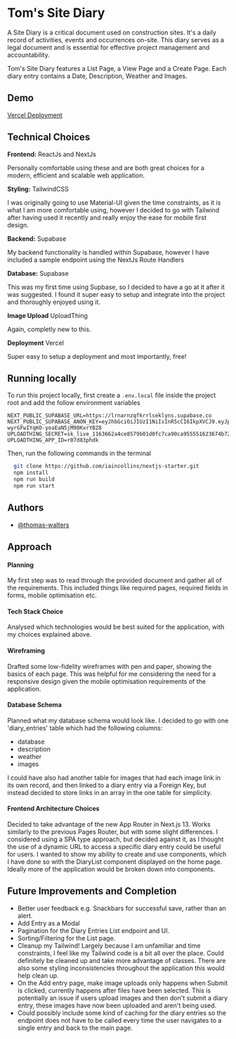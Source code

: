 
# Tom's Site Diary

A Site Diary is a critical document used on construction sites. It's a daily record of activities, events and occurrences on-site. This diary serves as a legal document and is essential for effective project management and accountability.

Tom's Site Diary features a List Page, a View Page and a Create Page. Each diary entry contains a Date, Description, Weather and Images.


## Demo

[Vercel Deployment](https://www.github.com/thomas-walters)


## Technical Choices

**Frontend:** ReactJs and NextJs

Personally comfortable using these and are both great choices for a modern, efficient and scalable web application.

**Styling:** TailwindCSS

I was originally going to use Material-UI given the time constraints, as it is what I am more comfortable using, however I decided to go with Tailwind after having used it recently and really enjoy the ease for mobile first design.

**Backend:** Supabase

My backend functionality is handled within Supabase, however I have included a sample endpoint using the NextJs Route Handlers

**Database:** Supabase

This was my first time using Supbase, so I decided to have a go at it after it was suggested. I found it super easy to setup and integrate into the project and thoroughly enjoyed using it.

**Image Upload**
UploadThing

Again, completly new to this.

**Deployment**
Vercel

Super easy to setup a deployment and most importantly, free!
## Running locally

To run this project locally, first create a ```.env.local``` file inside the project root and add the follow environment variables
```
NEXT_PUBLIC_SUPABASE_URL=https://lrnarnzqfkrrlseklyns.supabase.co
NEXT_PUBLIC_SUPABASE_ANON_KEY=eyJhbGciOiJIUzI1NiIsInR5cCI6IkpXVCJ9.eyJpc3MiOiJzdXBhYmFzZSIsInJlZiI6ImxybmFybnpxZmtycmxzZWtseW5zIiwicm9sZSI6ImFub24iLCJpYXQiOjE2OTk0MjE4MDIsImV4cCI6MjAxNDk5NzgwMn0.WUabzZoLS2p0-wyrGFwIYqKO-yoaEaN5jM90KxrYBZ8
UPLOADTHING_SECRET=sk_live_1163662a4ce8579b01d0fc7ca90ca955551623674b72c0fc1273bbcf624d5ae0
UPLOADTHING_APP_ID=r07d83phdk
```

Then, run the following commands in the terminal
```bash
  git clone https://github.com/iaincollins/nextjs-starter.git
  npm install
  npm run build
  npm run start
```


## Authors

- [@thomas-walters](https://www.github.com/thomas-walters)


## Approach

#### Planning
My first step was to read through the provided document and gather all of the requirements. This included things like required pages, required fields in forms, mobile optimisation etc.
#### Tech Stack Choice
Analysed which technologies would be best suited for the application, with my choices explained above.
#### Wireframing
Drafted some low-fidelity wireframes with pen and paper, showing the basics of each page. This was helpful for me considering the need for a responsive design given the mobile optimisation requirements of the application.
#### Database Schema
Planned what my database schema would look like. I decided to go with one 'diary_entries' table which had the following columns:
- database
- description
- weather
- images

I could have also had another table for images that had each image link in its own record, and then linked to a diary entry via a Foreign Key, but instead decided to store links in an array in the one table for simplicity.

#### Frontend Architecture Choices
Decided to take advantage of the new App Router in Next.js 13. Works similarly to the previous Pages Router, but with some slight differences. I considered using a SPA type approach, but decided against it, as I thought the use of a dynamic URL to access a specific diary entry could be useful for users. I wanted to show my ability to create and use components, which I have done so with the DiaryList component displayed on the home page. Ideally more of the application would be broken down into components.



## Future Improvements and Completion
- Better user feedback e.g. Snackbars for successful save, rather than an alert.
- Add Entry as a Modal
- Pagination for the Diary Entries List endpoint and UI.
- Sorting/Filtering for the List page.
- Cleanup my Tailwind! Largely because I am unfamiliar and time constraints, I feel like my Tailwind code is a bit all over the place. Could definitely be cleaned up and take more advantage of classes. There are also some styling inconsistencies throughout the application this would help clean up.
- On the Add entry page, make image uploads only happens when Submit is clicked, currently happens after files have been selected. This is potentially an issue if users upload images and then don't submit a diary entry, these images have now been uploaded and aren't being used.
- Could possibly include some kind of caching for the diary entries so the endpoint does not have to be called every time the user navigates to a single entry and back to the main page.